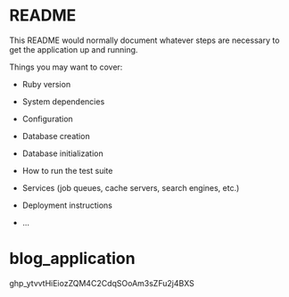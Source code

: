 # README

This README would normally document whatever steps are necessary to get the
application up and running.

Things you may want to cover:

* Ruby version

* System dependencies

* Configuration

* Database creation

* Database initialization

* How to run the test suite

* Services (job queues, cache servers, search engines, etc.)

* Deployment instructions

* ...
# blog_application

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
